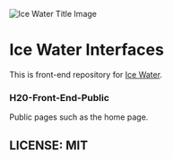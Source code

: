 ![Ice Water Title Image](https://app.icewater.money/icewater_color.svg)

# Ice Water Interfaces

This is front-end repository for [Ice Water](https://icewater.money).

### H20-Front-End-Public

Public pages such as the home page.


## LICENSE: MIT